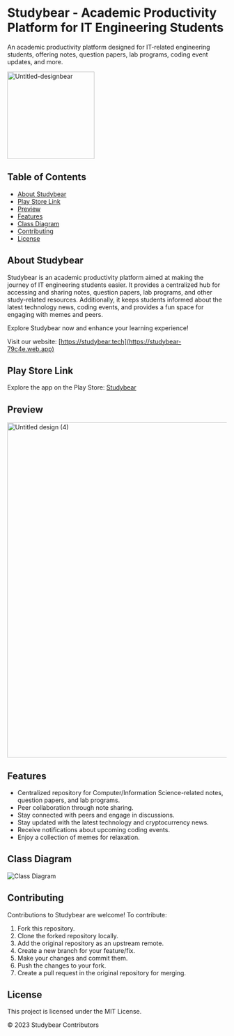 # Studybear - Academic Productivity Platform for IT Engineering Students

An academic productivity platform designed for IT-related engineering students, offering notes, question papers, lab programs, coding event updates, and more.

<img width="200" src="https://i.postimg.cc/tCmSznBP/Study-Bear.png" align="center" alt="Untitled-designbear"  border="0">

## Table of Contents

- [About Studybear](#about-studybear)
- [Play Store Link](#play-store-link)
- [Preview](#preview)
- [Features](#features)
- [Class Diagram](#class-diagram)
- [Contributing](#contributing)
- [License](#license)

## About Studybear

Studybear is an academic productivity platform aimed at making the journey of IT engineering students easier. It provides a centralized hub for accessing and sharing notes, question papers, lab programs, and other study-related resources. Additionally, it keeps students informed about the latest technology news, coding events, and provides a fun space for engaging with memes and peers.

Explore Studybear now and enhance your learning experience!

Visit our website: [https://studybear.tech](https://studybear-79c4e.web.app)

## Play Store Link

Explore the app on the Play Store: [Studybear](https://play.google.com/store/apps/details?id=com.sandeep.studybear)

## Preview

<img width="768" alt="Untitled design (4)" src="https://user-images.githubusercontent.com/90695071/187695349-1898f4b7-6a8a-4211-a4de-2e75c8a06531.png">


## Features

- Centralized repository for Computer/Information Science-related notes, question papers, and lab programs.
- Peer collaboration through note sharing.
- Stay connected with peers and engage in discussions.
- Stay updated with the latest technology and cryptocurrency news.
- Receive notifications about upcoming coding events.
- Enjoy a collection of memes for relaxation.

## Class Diagram

![Class Diagram](https://user-images.githubusercontent.com/90695071/233024829-0a88d1af-2a86-484b-8a3f-61298fbf0fdd.png)

## Contributing

Contributions to Studybear are welcome! To contribute:

1. Fork this repository.
2. Clone the forked repository locally.
3. Add the original repository as an upstream remote.
4. Create a new branch for your feature/fix.
5. Make your changes and commit them.
6. Push the changes to your fork.
7. Create a pull request in the original repository for merging.

## License

This project is licensed under the MIT License.

© 2023 Studybear Contributors
